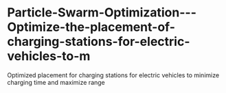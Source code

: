 # Particle-Swarm-Optimization---Optimize-the-placement-of-charging-stations-for-electric-vehicles-to-m
Optimized placement for charging stations for electric vehicles to minimize charging time and maximize range

